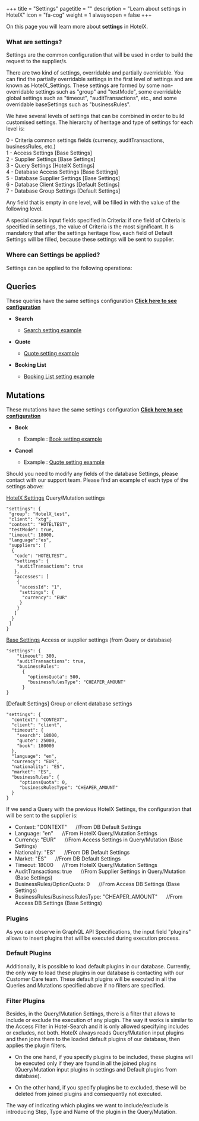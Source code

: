 +++
title = "Settings"
pagetitle = ""
description = "Learn about settings in HotelX"
icon = "fa-cog"
weight = 1
alwaysopen = false
+++

On this page you will learn more about **settings** in HotelX. 

### What are settings?
Settings are the common configuration that will be used in order to build the request to the supplier/s.

There are two kind of settings, overridable and partially overridable. You can find the partially overridable settings in the first level of settings and are known as HotelX_Settings. These settings are formed by some non-overridable settings such as "group" and "testMode", some overridable global settings such as "timeout", "auditTransactions", etc., and some overridable baseSettings such as "businessRules".

We have several levels of settings that can be combined in order to build customised settings. The hierarchy of heritage and type of settings for each level is:

0 - Criteria common settings fields (currency, auditTransactions, businessRules, etc.)<br />
1 - Access Settings [Base Settings]<br />
2 - Supplier Settings [Base Settings]<br />
3 - Query Settings   [HotelX Settings]<br />
4 - Database Access Settings [Base Settings]<br />
5 - Database Supplier Settings [Base Settings]<br />
6 - Database Client Settings [Default Settings]<br />
7 - Database Group Settings [Default Settings]<br />

Any field that is empty in one level, will be filled in with the value of the following level.

A special case is input fields specified in Criteria: if one field of Criteria is specified in settings, the value of Criteria is the most significant. It is mandatory that after the settings heritage flow, each field of Default Settings will be filled, because these settings will be sent to supplier.

### Where can Settings be applied?

Settings can be applied to the following operations:

## Queries

These queries have the same settings configuration [**Click here to see configuration**](/hotel-x/reference/inputobjects/hotelsettingsinput/)

* **Search**

    * [Search setting example](/hotel-x/quickstart#search)

* **Quote**

    * [Quote setting example](/hotel-x/quickstart#quote)

* **Booking List**

    * [Booking List setting example](/hotel-x/quickstart#bookinglist)

## Mutations

These mutations have the same settings configuration [**Click here to see configuration**](/hotel-x/reference/inputobjects/hotelsettingsinput/)

* **Book**

    * Example : [Book setting example](/hotel-x/quickstart#book)

* **Cancel**

    * Example : [Quote setting example](/hotel-x/quickstart#quote)
    
Should you need to modify any fields of the database Settings, please contact with our support team.
Please find an example of each type of the settings above: 

[HotelX Settings](/hotel-x/reference/inputobjects/hotelsettingsinput/)
Query/Mutation settings
```
"settings": {
 "group": "HotelX_test",
 "client": "xtg",
 "context": "HOTELTEST",
 "testMode": true,
 "timeout": 18000,
 "language":"es",
 "suppliers": [
  {
   "code": "HOTELTEST",
   "settings": {
    "auditTransactions": true
   },
   "accesses": [
    {
     "accessId": "1",
     "settings": {
      "currency": "EUR"
     }
    }
   ]
  }
 ]
}
```

[Base Settings](/hotel-x/reference/inputobjects/settingsbaseinput/)
Access or supplier settings (from Query or database)
```
"settings": {
    "timeout": 300, 
    "auditTransactions": true, 
    "businessRules": 
      {
        "optionsQuota": 500,
        "businessRulesType": "CHEAPER_AMOUNT"
      }  
}
```

[Default Settings]
Group or client database settings
```
"settings": {
  "context": "CONTEXT",
  "client": "client",
  "timeout": {
    "search": 18000, 
    "quote": 25000, 
    "book": 180000
  }, 
  "language": "en", 
  "currency": "EUR", 
  "nationality": "ES", 
  "market": "ES", 
  "businessRules": {
     "optionsQuota": 0, 
     "businessRulesType": "CHEAPER_AMOUNT"
  }
}
```

If we send a Query with the previous HotelX Settings, the configuration that will be sent to the supplier is:

- Context: "CONTEXT"&nbsp;&nbsp;&nbsp;&nbsp;&nbsp;&nbsp;//From DB Default Settings<br />
- Language: "en"&nbsp;&nbsp;&nbsp;&nbsp;&nbsp;&nbsp;//From HotelX Query/Mutation Settings<br />
- Currency: "EUR"&nbsp;&nbsp;&nbsp;&nbsp;&nbsp;&nbsp;//From Access Settings in Query/Mutation (Base Settings)<br />
- Nationality: "ES"&nbsp;&nbsp;&nbsp;&nbsp;&nbsp;&nbsp;//From DB Default Settings<br />
- Market: "ES"&nbsp;&nbsp;&nbsp;&nbsp;&nbsp;&nbsp;//From DB Default Settings<br />
- Timeout: 18000&nbsp;&nbsp;&nbsp;&nbsp;&nbsp;&nbsp;//From HotelX Query/Mutation Settings <br />
- AuditTransactions: true&nbsp;&nbsp;&nbsp;&nbsp;&nbsp;&nbsp;//From Supplier Settings in Query/Mutation (Base Settings)<br />
- BusinessRules/OptionQuota: 0&nbsp;&nbsp;&nbsp;&nbsp;&nbsp;&nbsp;//From Access DB Settings (Base Settings)<br />
- BusinessRules/BusinessRulesType: "CHEAPER_AMOUNT"&nbsp;&nbsp;&nbsp;&nbsp;&nbsp;&nbsp;//From Access DB Settings (Base Settings)<br />

### Plugins

As you can observe in GraphQL API Specifications, the input field "plugins" allows to insert plugins that will be executed during execution process. 

### Default Plugins
Additionally, it is possible to load default plugins in our database. Currently, the only way to load these plugins in our database is contacting with our Customer Care team. These default plugins will be executed in all the Queries and Mutations specified above if no filters are specified. 

### Filter Plugins
Besides, in the Query/Mutation Settings, there is a filter that allows to include or exclude the execution of any plugin. The way it works is similar to the Access Filter in Hotel-Search and it is only allowed specifying includes or excludes, not both. HotelX always reads Query/Mutation input plugins and then joins them to the loaded default plugins of our database, then applies the plugin filters.

- On the one hand, if you specify plugins to be included, these plugins will be executed only if they are found in all the joined plugins (Query/Mutation input plugins in settings and Default plugins from database). 

- On the other hand, if you specify plugins be to excluded, these will be deleted from joined plugins and consequently not executed.

The way of indicating which plugins we want to include/exclude is introducing Step, Type and Name of the plugin in the Query/Mutation.
